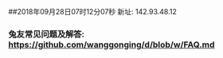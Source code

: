 ##2018年09月28日07时12分07秒 新址: 142.93.48.12
### 兔友常见问题及解答: https://github.com/wanggonging/d/blob/w/FAQ.md
